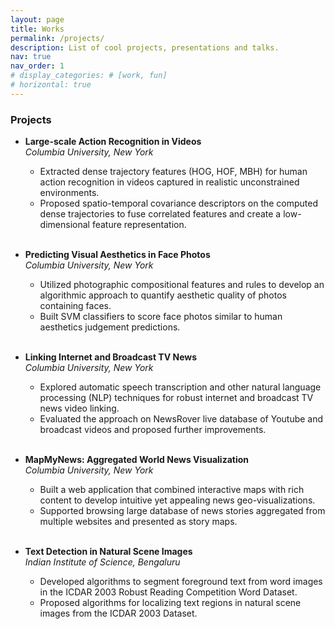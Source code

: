 ```yaml
---
layout: page
title: Works
permalink: /projects/
description: List of cool projects, presentations and talks.
nav: true
nav_order: 1
# display_categories: # [work, fun]
# horizontal: true
---
```

<div><h3>Projects</h3></div>

* **Large-scale Action Recognition in Videos**  
*Columbia University, New York*
  * Extracted dense trajectory features (HOG, HOF, MBH) for human action recognition in videos captured in realistic unconstrained environments.
  * Proposed spatio-temporal covariance descriptors on the computed dense trajectories to fuse correlated features and create a low-dimensional feature representation.
<br><br>

* **Predicting Visual Aesthetics in Face Photos**  
*Columbia University, New York*
  * Utilized photographic compositional features and rules to develop an algorithmic approach to quantify aesthetic quality of photos containing faces.
  * Built SVM classifiers to score face photos similar to human aesthetics judgement predictions.
<br><br>

* **Linking Internet and Broadcast TV News**  
*Columbia University, New York*
  * Explored automatic speech transcription and other natural language processing (NLP) techniques for robust internet and broadcast TV news video linking.
  * Evaluated the approach on NewsRover live database of Youtube and broadcast videos and proposed further improvements.
<br><br>

* **MapMyNews: Aggregated World News Visualization**  
*Columbia University, New York*
  * Built a web application that combined interactive maps with rich content to develop intuitive yet appealing news geo-visualizations.
  * Supported browsing large database of news stories aggregated from multiple websites and presented as story maps.
<br><br>

* **Text Detection in Natural Scene Images**  
*Indian Institute of Science, Bengaluru*
  * Developed algorithms to segment foreground text from word images in the ICDAR 2003 Robust Reading Competition Word Dataset.
  * Proposed algorithms for localizing text regions in natural scene images from the ICDAR 2003 Dataset.
<br><br>